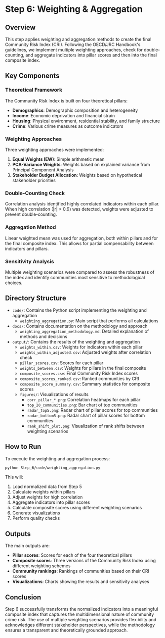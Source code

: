# Step 6: Weighting & Aggregation

## Overview

This step applies weighting and aggregation methods to create the final Community Risk Index (CRI). Following the OECD/JRC Handbook's guidelines, we implement multiple weighting approaches, check for double-counting, and aggregate indicators into pillar scores and then into the final composite index.

## Key Components

### Theoretical Framework

The Community Risk Index is built on four theoretical pillars:
- **Demographics**: Demographic composition and heterogeneity
- **Income**: Economic deprivation and financial strain
- **Housing**: Physical environment, residential stability, and family structure
- **Crime**: Various crime measures as outcome indicators

### Weighting Approaches

Three weighting approaches were implemented:
1. **Equal Weights (EW)**: Simple arithmetic mean
2. **PCA-Variance Weights**: Weights based on explained variance from Principal Component Analysis
3. **Stakeholder Budget Allocation**: Weights based on hypothetical stakeholder priorities

### Double-Counting Check

Correlation analysis identified highly correlated indicators within each pillar. When high correlation (|r| > 0.9) was detected, weights were adjusted to prevent double-counting.

### Aggregation Method

Linear weighted mean was used for aggregation, both within pillars and for the final composite index. This allows for partial compensability between indicators and pillars.

### Sensitivity Analysis

Multiple weighting scenarios were compared to assess the robustness of the index and identify communities most sensitive to methodological choices.

## Directory Structure

- `code/`: Contains the Python script implementing the weighting and aggregation
  - `weighting_aggregation.py`: Main script that performs all calculations
- `docs/`: Contains documentation on the methodology and approach
  - `weighting_aggregation_methodology.md`: Detailed explanation of methods and decisions
- `output/`: Contains the results of the weighting and aggregation
  - `weights_within.csv`: Weights for indicators within each pillar
  - `weights_within_adjusted.csv`: Adjusted weights after correlation check
  - `pillar_scores.csv`: Scores for each pillar
  - `weights_between.csv`: Weights for pillars in the final composite
  - `composite_scores.csv`: Final Community Risk Index scores
  - `composite_scores_ranked.csv`: Ranked communities by CRI
  - `composite_score_summary.csv`: Summary statistics for composite scores
  - `figures/`: Visualizations of results
    - `corr_pillar_*.png`: Correlation heatmaps for each pillar
    - `top_20_communities.png`: Bar chart of top communities
    - `radar_top5.png`: Radar chart of pillar scores for top communities
    - `radar_bottom5.png`: Radar chart of pillar scores for bottom communities
    - `rank_shift_plot.png`: Visualization of rank shifts between weighting scenarios

## How to Run

To execute the weighting and aggregation process:

```bash
python Step_6/code/weighting_aggregation.py
```

This will:
1. Load normalized data from Step 5
2. Calculate weights within pillars
3. Adjust weights for high correlation
4. Aggregate indicators into pillar scores
5. Calculate composite scores using different weighting scenarios
6. Generate visualizations
7. Perform quality checks

## Outputs

The main outputs are:
- **Pillar scores**: Scores for each of the four theoretical pillars
- **Composite scores**: Three versions of the Community Risk Index using different weighting schemes
- **Community rankings**: Rankings of communities based on their CRI scores
- **Visualizations**: Charts showing the results and sensitivity analyses

## Conclusion

Step 6 successfully transforms the normalized indicators into a meaningful composite index that captures the multidimensional nature of community crime risk. The use of multiple weighting scenarios provides flexibility and acknowledges different stakeholder perspectives, while the methodology ensures a transparent and theoretically grounded approach. 